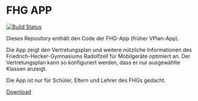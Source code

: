 # FHG APP

[![Build Status](https://travis-ci.org/JBamberger/fhg-android-app.svg?branch=master)](https://travis-ci.org/JBamberger/fhg-android-app)

Dieses Repository enthält den Code der FHG-App (früher VPlan-App).

Die App zeigt den Vertretungsplan und weitere nützliche Informationen des
Friedrich-Hecker-Gymnasiums Radolfzell für Mobilgeräte optimiert an. Der Vertretungsplan kann so
konfiguriert werden, dass er nur ausgewählte Klassen anzeigt.

Die App ist nur für Schüler, Eltern und Lehrer des FHGs gedacht.

[Download](https://play.google.com/store/apps/details?id=xyz.jbapps.vplan)

